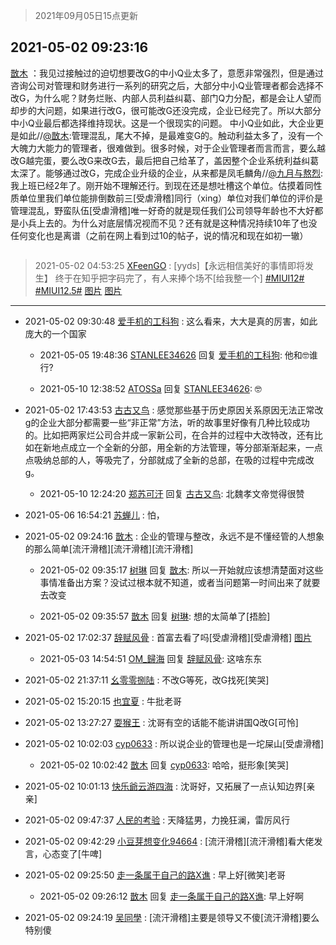 > 2021年09月05日15点更新
<link rel="stylesheet" href="https://cdn.jsdelivr.net/gh/taotie6/sampleJSON@main/css/photo_show.css">


 ## 2021-05-02 09:23:16 

 [㪚木](https://www.coolapk.com/feed/26702464?shareKey=NTg1MTEzZDgzN2U0NjEzMTc3ZWE~) ：我见过接触过的迫切想要改G的中小Q业太多了，意愿非常强烈，但是通过咨询公司对管理和财务进行一系列的研究之后，大部分中小Q业管理者都会选择不改G，为什么呢？财务烂账、内部人员利益纠葛、部门Q力分配，都是会让人望而却步的大问题，如果进行改G，很可能改G还没完成，企业已经完了<!--break-->。所以大部分中小Q业最后都选择维持现状。这是一个很现实的问题。
中小Q业如此，大企业更是如此//<a class="feed-link-uname" href="/u/㪚木">@㪚木</a>:管理混乱，尾大不掉，是最难变G的。触动利益太多了，没有一个大魄力大能力的管理者，很难做到。很多时候，对于企业管理者而言而言，要么越改G越完蛋，要么改G来改G去，最后把自己给革了，盖因整个企业系统利益纠葛太深了。能够通过改G，完成企业升级的企业，从来都是凤毛麟角//<a class="feed-link-uname" href="/u/九月与熬烈">@九月与熬烈</a>:我上班已经2年了。刚开始不理解还行。到现在还是想吐槽这个单位。估摸着同性质单位里我们单位能排倒数前三[受虐滑稽]同行（xing）单位对我们单位的评价是管理混乱，野蛮队伍[受虐滑稽]唯一好奇的就是现任我们公司领导年龄也不大好都是小兵上去的。为什么对底层情况视而不见？还有就是这种情况持续10年了也没任何变化也是离谱（之前在网上看到过10的帖子，说的情况和现在如初一辙） 

<div class="album">
<img class="img-item" src="" />
</div>

> 2021-05-02 04:53:25 
> [XFeenGO](https://www.coolapk.com/feed/26700601?shareKey=Y2Y4MGFiN2E3YjA1NjEzMTc3ZWE~) : [yyds]【永远相信美好的事情即将发生】 终于在知乎把字码完了，有人来捧个场不[给我整一个] <a class="feed-link-tag" href="/t/MIUI12?type=0">#MIUI12#</a> <a class="feed-link-tag" href="/t/MIUI12.5?type=0">#MIUI12.5#</a> 
[图片](http://image.coolapk.com/feed/2021/0502/04/692529_e0efdf2e_2401_5404@540x10704.jpeg)
[图片](http://image.coolapk.com/feed/2021/0502/04/692529_77f3f732_2401_5406@906x9147.jpeg)

 ------- 

- 2021-05-02 09:30:48 [爱手机的工科狗](uid=3043875) : 这么看来，大大是真的厉害，如此庞大的一个国家 

    - 2021-05-05 19:48:36 [STANLEE34626](uid=3325205) 回复 [爱手机的工科狗](uid=3043875): 他和🤓谁行? 

    - 2021-05-10 12:38:52 [ATOSSa](uid=2489532) 回复 [STANLEE34626](uid=3325205): 🤓 

- 2021-05-02 17:43:53 [古古又鸟](uid=1049013) : 感觉那些基于历史原因关系原因无法正常改g的企业大部分都需要一些“非正常”方法，听的故事里好像有几种比较成功的。比如把两家烂公司合并成一家新公司，在合并的过程中大改特改，还有比如在新地点成立一个全新的分部，用全新的方法管理，等分部渐渐起来，一点点吸纳总部的人，等吸完了<!--break-->，分部就成了全新的总部，在吸的过程中完成改g。 

    - 2021-05-10 12:24:20 [郑苏可汗](uid=678781) 回复 [古古又鸟](uid=1049013): 北魏孝文帝觉得很赞 

- 2021-05-06 16:54:21 [苏蝉儿](uid=2398451) : 怕， 

- 2021-05-02 09:24:16 [㪚木](uid=1081091) : 企业的管理与整改，永远不是不懂经管的人想象的那么简单[流汗滑稽][流汗滑稽][流汗滑稽] 

    - 2021-05-02 09:35:17 [树琳](uid=1807052) 回复 [㪚木](uid=1081091): 所以一开始就应该想清楚面对这些事情准备出方案？没试过根本就不知道，或者当问题第一时间出来了就要去改变 

    - 2021-05-02 09:35:57 [㪚木](uid=1081091) 回复 [树琳](uid=1807052): 想的太简单了[捂脸] 

- 2021-05-02 17:02:37 [辞赋风骨](uid=875865) : 首富去看了吗[受虐滑稽][受虐滑稽] [图片](http://image.coolapk.com/feed/2021/0502/17/875865_343a25f8_6155_4116@640x378.gif)

    - 2021-05-03 14:54:51 [OM_歸海](uid=1574514) 回复 [辞赋风骨](uid=875865): 这啥东东 

- 2021-05-02 21:37:11 [幺零零捌陆](uid=6463257) : 不改G等死，改G找死[笑哭] 

- 2021-05-02 15:20:15 [也宜夏](uid=525398) : 牛批老哥 

- 2021-05-02 13:27:27 [耍猴王](uid=2055455) : 沈哥有空的话能不能讲讲国Q改G[可怜] 

- 2021-05-02 10:02:03 [cyp0633](uid=773302) : 所以说企业的管理也是一坨屎山[受虐滑稽] 

    - 2021-05-02 10:02:42 [㪚木](uid=1081091) 回复 [cyp0633](uid=773302): 哈哈，挺形象[笑哭] 

- 2021-05-02 10:01:13 [快乐爺云游四海](uid=3678818) : 沈哥好，又拓展了一点认知边界[亲亲] 

- 2021-05-02 09:47:37 [人民的考验](uid=3535328) : 天降猛男，力挽狂澜，雷厉风行 

- 2021-05-02 09:42:29 [小豆芽想变化94664](uid=5184191) : [流汗滑稽][流汗滑稽]看大佬发言，心态变了[牛啤] 

- 2021-05-02 09:25:50 [走一条属于自己的路X谯](uid=786933) : 早上好[微笑]老哥 

    - 2021-05-02 09:26:12 [㪚木](uid=1081091) 回复 [走一条属于自己的路X谯](uid=786933): 早上好啊 

- 2021-05-02 09:24:19 [吴同學](uid=1320218) : [流汗滑稽]主要是领导又不傻[流汗滑稽]要么特别傻 


